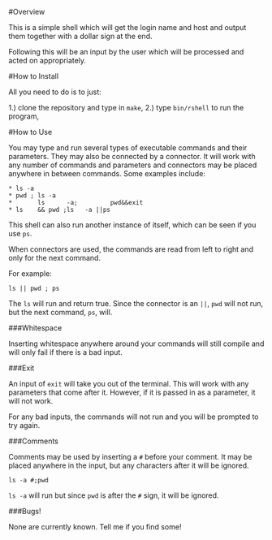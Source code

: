 #Overview

This is a simple shell which will get the login name and host and output them together 
with a dollar sign at the end.

Following this will be an input by the user which will be processed and acted on 
appropriately. 
	
#How to Install

All you need to do is to just: 
	
1.) clone the repository and type in `make`,
2.) type `bin/rshell` to run the program,
	
#How to Use

You may type and run several types of executable commands and their parameters. They
may also be connected by a connector. It will work with any number of commands and 
parameters and connectors may be placed anywhere in between commands. Some examples 
include: 
	
	* ls -a
	* pwd ; ls -a
	*       ls      -a;	        pwd&&exit
	* ls    && pwd ;ls   -a ||ps

This shell can also run another instance of itself, which can be seen if you use `ps`. 

When connectors are used, the commands are read from left to right and only for the 
next command. 

For example: 

	ls || pwd ; ps

The `ls` will run and return true. Since the connector is an `||`, `pwd` will not run,
but the next command, `ps`, will. 

###Whitespace
	
Inserting whitespace anywhere around your commands will still compile and will only 
fail if there is a bad input.

###Exit

An input of `exit` will take you out of the terminal. This will work with any 
parameters that come after it. However, if it is passed in as a parameter, it will 
not work. 

For any bad inputs, the commands will not run and you will be prompted to try again.

###Comments

Comments may be used by inserting a `#` before your comment. It may be placed anywhere 
in the input, but any characters after it will be ignored. 

	ls -a #;pwd

`ls -a` will run but since `pwd` is after the `#` sign, it will be ignored.

###Bugs!

None are currently known. Tell me if you find some!
